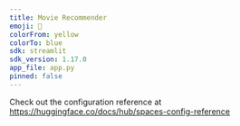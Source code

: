 ```yaml
---
title: Movie Recommender
emoji: 🐠
colorFrom: yellow
colorTo: blue
sdk: streamlit
sdk_version: 1.17.0
app_file: app.py
pinned: false
---
```


Check out the configuration reference at https://huggingface.co/docs/hub/spaces-config-reference
